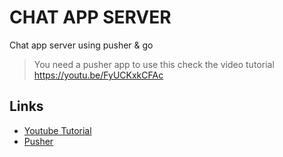 # CHAT APP SERVER
Chat app server using pusher & go

> You need a pusher app to use this
> check the video tutorial https://youtu.be/FyUCKxkCFAc

## Links
- <a href="https://youtu.be/FyUCKxkCFAc">Youtube Tutorial</a>
- <a href="https://pusher.com/">Pusher</a>